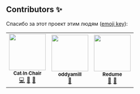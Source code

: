 ## Contributors ✨

Спасибо за этот проект этим людям ([emoji key](https://allcontributors.org/docs/en/emoji-key)):


<table>
  <tr>
    <td align="center"><a href="https://github.com/CatInChair"><img src="https://avatars.githubusercontent.com/u/65989148?v=3?s=100" width="100px;" alt=""/><br /><sub><b>Cat In Chair</b></sub></a><br />
      <a href="#code" title="Код">💻</a>
     <a href="#ideas" title="Идеи">🤔</a>
    <a href="#projectManagement" title="Управление проектом">📆</a></td>
 
   <td align="center"><a href="https://github.com/oddyamill"><img src="https://avatars.githubusercontent.com/u/43600905?v=3?s=100" width="100px;" alt=""/><br /><sub><b>oddyamill</b></sub></a><br />
     <a href="#ideas" title="Идеи">🤔</a></td>
    
   <td align="center"><a href="https://github.com/Redume"><img src="https://avatars.githubusercontent.com/u/49362257?v=3?s=100" width="100px;" alt=""/><br /><sub><b>Redume</b></sub></a><br />
     <a href="#projectManagement" title="Управление проектом">📆</a>
    <a href="#ideas" title="Идеи">🤔</a></td>
 </tr>
</table>
